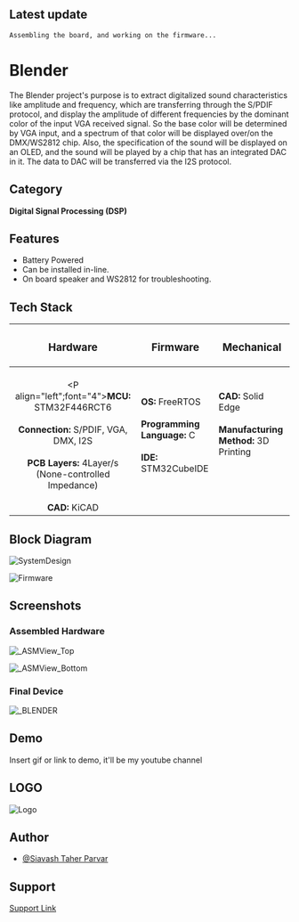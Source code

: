 
## Latest update


``
Assembling the board, and working on the firmware...
``


# Blender

The Blender project's purpose is to extract digitalized sound characteristics like amplitude and frequency, which are transferring through the S/PDIF protocol, and display the amplitude of different frequencies by the dominant color of the input VGA received signal. So the base color will be determined by VGA input, and a spectrum of that color will be displayed over/on the DMX/WS2812 chip. Also, the specification of the sound will be displayed on an OLED, and the sound will be played by a chip that has an integrated DAC in it. The data to DAC will be transferred via the I2S protocol.

## Category

__Digital Signal Processing (DSP)__

## Features

- Battery Powered
- Can be installed in-line.
- On board speaker and WS2812 for troubleshooting.

## Tech Stack

| <H3>Hardware</H3> | <H3>Firmware</H3> | <H3>Mechanical</H3> |
|:--:| :--: | :--:| 
| <br><P align="left";font="4">**MCU:** STM32F446RCT6</br><br>**Connection:** S/PDIF, VGA, DMX, I2S</br><br>**PCB Layers:** 4Layer/s (None-controlled Impedance)</br><br>**CAD:** KiCAD</br> | <br><P align="left">**OS:** FreeRTOS</br><br>**Programming Language:** C</br><br>**IDE:** STM32CubeIDE</br><br></br> | <br><P align="left">**CAD:** Solid Edge</br><br>**Manufacturing Method:** 3D Printing</br><br></br><br></br> |

## Block Diagram

![SystemDesign](https://github.com/mend0z0/Blender/blob/main/Document/Block%20Diagrams/_FBD_SYS_Blender_v1.0.svg)


![Firmware](https://github.com/mend0z0/Blender/blob/main/Document/Block%20Diagrams/_FBD_FW_Blender_v1.0.svg)


## Screenshots

### Assembled Hardware

![_ASMView_Top](https://github.com/mend0z0/Blender/blob/main/Document/Tests/Assembled%20Hardware/Assembled%20PCB/_ASMView_Top_Blender_v1.0.jpeg)

![_ASMView_Bottom](https://github.com/mend0z0/Blender/blob/main/Document/Tests/Assembled%20Hardware/Assembled%20PCB/_ASMView_Bottom_Blender_v1.0.jpeg)

### Final Device

![_BLENDER](https://github.com/mend0z0)


## Demo

Insert gif or link to demo, it'll be my youtube channel

## LOGO

![Logo](https://github.com/mend0z0/Blender/blob/main/LOGO.png)


## Author

- [@Siavash Taher Parvar](https://www.linkedin.com/in/mend0z0)


## Support

[Support Link](https://github.com/sponsors/mend0z0)

